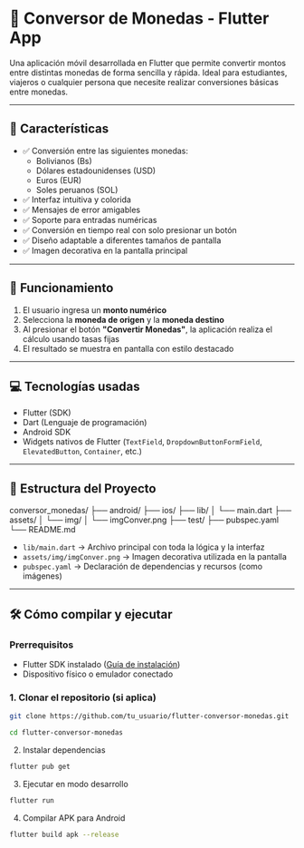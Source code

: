 # 💱 Conversor de Monedas - Flutter App

Una aplicación móvil desarrollada en Flutter que permite convertir montos entre distintas monedas de forma sencilla y rápida. Ideal para estudiantes, viajeros o cualquier persona que necesite realizar conversiones básicas entre monedas.

---

## 📱 Características

- ✅ Conversión entre las siguientes monedas:
  - Bolivianos (Bs)
  - Dólares estadounidenses (USD)
  - Euros (EUR)
  - Soles peruanos (SOL)
- ✅ Interfaz intuitiva y colorida
- ✅ Mensajes de error amigables
- ✅ Soporte para entradas numéricas
- ✅ Conversión en tiempo real con solo presionar un botón
- ✅ Diseño adaptable a diferentes tamaños de pantalla
- ✅ Imagen decorativa en la pantalla principal

---

## 🧠 Funcionamiento

1. El usuario ingresa un **monto numérico**
2. Selecciona la **moneda de origen** y la **moneda destino**
3. Al presionar el botón **"Convertir Monedas"**, la aplicación realiza el cálculo usando tasas fijas
4. El resultado se muestra en pantalla con estilo destacado

---

## 💻 Tecnologías usadas

- Flutter (SDK)
- Dart (Lenguaje de programación)
- Android SDK
- Widgets nativos de Flutter (`TextField`, `DropdownButtonFormField`, `ElevatedButton`, `Container`, etc.)

---

## 📂 Estructura del Proyecto
conversor_monedas/
├── android/
├── ios/
├── lib/
│ └── main.dart
├── assets/
│ └── img/
│ └── imgConver.png
├── test/
├── pubspec.yaml
└── README.md


- `lib/main.dart` → Archivo principal con toda la lógica y la interfaz
- `assets/img/imgConver.png` → Imagen decorativa utilizada en la pantalla
- `pubspec.yaml` → Declaración de dependencias y recursos (como imágenes)

---

## 🛠️ Cómo compilar y ejecutar

### Prerrequisitos
- Flutter SDK instalado ([Guía de instalación](https://flutter.dev/docs/get-started/install))
- Dispositivo físico o emulador conectado

### 1. Clonar el repositorio (si aplica)

```bash
git clone https://github.com/tu_usuario/flutter-conversor-monedas.git
```
```bash
cd flutter-conversor-monedas
```
2. Instalar dependencias
```bash
flutter pub get
```
3. Ejecutar en modo desarrollo
```bash
flutter run
```
4. Compilar APK para Android
```bash
flutter build apk --release
```